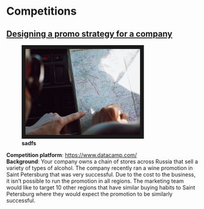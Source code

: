 # Competitions

## [Designing a promo strategy for a company](https://github.com/SergeiDm/Competitions/tree/main/Promo%20strategy)
<figure>
  <img src="https://github.com/SergeiDm/Competitions/blob/main/illustrations/russia_regions.jpg" width="300" height="225" border="10" />
<figcaption><b>sadfs</b>
</figcaption>
</figure>


**Competition platform**: https://www.datacamp.com/  
**Background**: Your company owns a chain of stores across Russia that sell a variety of types of alcohol. The company recently ran a wine promotion in Saint Petersburg that was very successful. Due to the cost to the business, it isn’t possible to run the promotion in all regions. The marketing team would like to target 10 other regions that have similar buying habits to Saint Petersburg where they would expect the promotion to be similarly successful.
